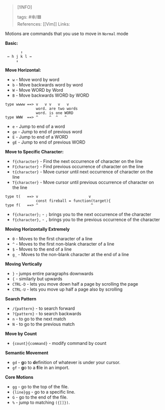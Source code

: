 
> [!INFO]
> 
> tags:  #🕸️/🟦  
> References:   [[Vim]]
> Links: 

Motions are commands that you use to move in `Normal` mode

**Basic:**
 ```
        ↑
  ← h j k l →
      ↓
 ```

**Move Horizontal:**
- `w` - Move word by word
- `b` - Move backwards word by word
- `W` - Move WORD by Word 
- `B` - Move backwards WORD by WORD 

```
type wwww ==> v   v v   v   v
              word. are two words
              word. is one WORD
type WWW  ==> ^     ^  ^   ^
```

- `e` - Jump to end of a word 
- `ge` - Jump to end of previous word
- `E` - Jump to end of a WORD 
- `gE` - Jump to end of previous WORD


**Move to Specific Character:**
- `f{character}` - Find the next occurrence of character on the line
- `F{character}` - Find previous occurrence of character on the line
- `t{character}` - Move cursor until next occurrence of character on the line
- `T{character}` - Move cursor until previous occurrence of character on the line

```
type t(   ==> v                       v
              const fireball = function(target){
type f(   ==> ^                        ^
```

- `f{character};` - `;` brings you to the next occurrence of the character
- `f{character},` - `,` brings you to the previous occurrence of the character

**Moving Horizontally Extremely**
- `0` - Moves to the first character of a line
- `^` - Moves to the first non-blank character of a line
- `$` - Moves to the end of a line
- `g_` - Moves to the non-blank character at the end of a line

**Moving Vertically**
- `}` - jumps entire paragraphs downwards
- `{` - similarly but upwards
- `CTRL-D` - lets you move down half a page by scrolling the page
- `CTRL-U` - lets you move up half a page also by scrolling

**Search Pattern**
- `/{pattern}` - to search forward
- `?{pattern}` - to search backwards
- `n` - to go to the next match
- `N` - to go to the previous match

**Move by Count**
- `{count}{command}` - modify command by count 

**Semantic Movement**
- `gd` - **g**o to **d**efinition of whatever is under your cursor.
- `gf` - **g**o to a **f**ile in an import.

**Core Motions**
- `gg` - go to the top of the file.
- `{line}gg` - go to a specific line.
- `G` - go to the end of the file.
- `%` - jump to matching `({[]})`.
